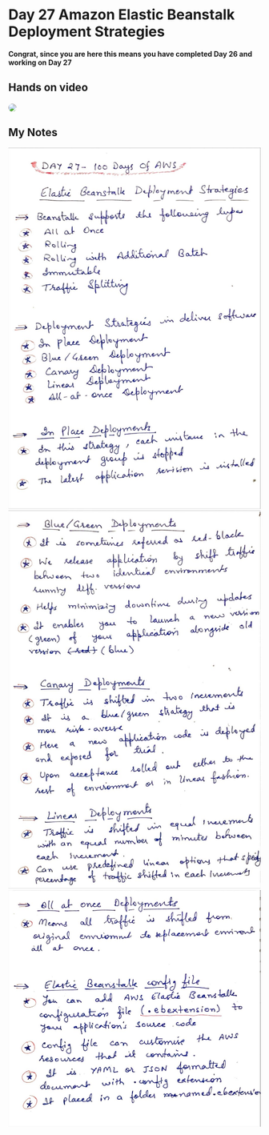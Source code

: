 # Day 27 Amazon Elastic Beanstalk Deployment Strategies

**Congrat, since you are here this means you have completed Day 26 and working on Day 27**

## Hands on video
<a href="https://youtu.be/jvMTZ-Ew10g">
<img src="https://i3.ytimg.com/vi/jvMTZ-Ew10g/hqdefault.jpg" align="center" width="200" style="border-radius:40px" />
</a>

## My Notes
  ![1](./images/4917d14cddf21f7d523f99985dfcb979adbabc49.jpeg)
  ![2](./images/fdd34d68420fdc2da4931900175d72dec689f709.jpeg)
  ![3](./images/4208b0ac29338b9a54c64845318b14a67e33b8ee.jpeg)
